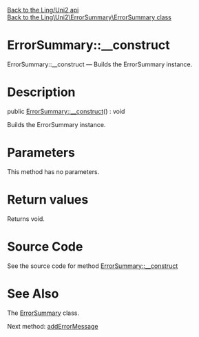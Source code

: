 [Back to the Ling/Uni2 api](https://github.com/lingtalfi/Uni2/blob/master/doc/api/Ling/Uni2.md)<br>
[Back to the Ling\Uni2\ErrorSummary\ErrorSummary class](https://github.com/lingtalfi/Uni2/blob/master/doc/api/Ling/Uni2/ErrorSummary/ErrorSummary.md)


ErrorSummary::__construct
================



ErrorSummary::__construct — Builds the ErrorSummary instance.




Description
================


public [ErrorSummary::__construct](https://github.com/lingtalfi/Uni2/blob/master/doc/api/Ling/Uni2/ErrorSummary/ErrorSummary/__construct.md)() : void




Builds the ErrorSummary instance.




Parameters
================

This method has no parameters.


Return values
================

Returns void.








Source Code
===========
See the source code for method [ErrorSummary::__construct](https://github.com/lingtalfi/Uni2/blob/master/ErrorSummary/ErrorSummary.php#L32-L35)


See Also
================

The [ErrorSummary](https://github.com/lingtalfi/Uni2/blob/master/doc/api/Ling/Uni2/ErrorSummary/ErrorSummary.md) class.

Next method: [addErrorMessage](https://github.com/lingtalfi/Uni2/blob/master/doc/api/Ling/Uni2/ErrorSummary/ErrorSummary/addErrorMessage.md)<br>

